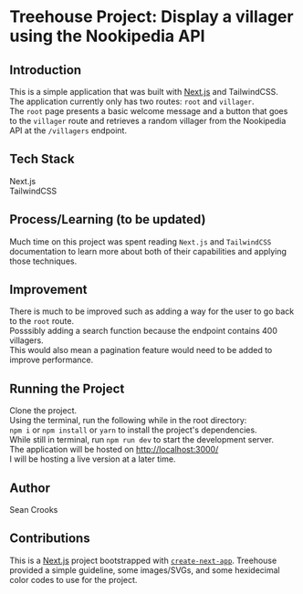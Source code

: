 # Treehouse Project: Display a villager using the Nookipedia API
## Introduction
This is a simple application that was built with [Next.js](https://nextjs.org/) and TailwindCSS. 
<br /> The application currently only has two routes: ```root``` and ```villager```. 
<br /> The ```root``` page presents a basic welcome message and a button that goes to the ```villager``` route and retrieves a random villager from the Nookipedia API at the ```/villagers``` endpoint.

## Tech Stack
Next.js
<br />TailwindCSS

## Process/Learning (to be updated)
Much time on this project was spent reading ```Next.js``` and ```TailwindCSS``` documentation to learn more about both of their capabilities and applying those techniques.

## Improvement
There is much to be improved such as adding a way for the user to go back to the ```root``` route.
<br />Posssibly adding a search function because the endpoint contains 400 villagers.
<br />This would also mean a pagination feature would need to be added to improve performance.

## Running the Project
Clone the project.
<br />Using the terminal, run the following while in the root directory:
<br /> ```npm i```  or  ```npm install``` or ```yarn``` to install the project's dependencies.
<br /> While still in terminal, run ```npm run dev``` to start the development server.
<br /> The application will be hosted on [http://localhost:3000/](http://localhost:3000/)
<br /> I will be hosting a live version at a later time.

## Author
Sean Crooks

## Contributions
This is a [Next.js](https://nextjs.org/) project bootstrapped with [`create-next-app`](https://github.com/vercel/next.js/tree/canary/packages/create-next-app).
Treehouse provided a simple guideline, some images/SVGs, and some hexidecimal color codes to use for the project.

